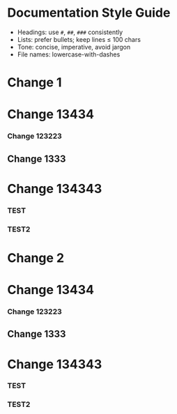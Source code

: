 # Documentation Style Guide
- Headings: use `#`, `##`, `###` consistently
- Lists: prefer bullets; keep lines ≤ 100 chars
- Tone: concise, imperative, avoid jargon
- File names: lowercase-with-dashes
# Change 1
# Change 13434
### Change 123223
## Change 1333
# Change 134343
### TEST
### TEST2

# Change 2
# Change 13434
### Change 123223
## Change 1333
# Change 134343
### TEST
### TEST2

